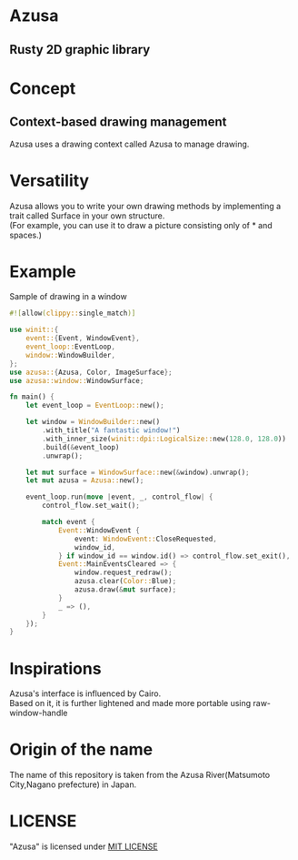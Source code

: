 # Azusa
## Rusty 2D graphic library

# Concept
## Context-based drawing management
Azusa uses a drawing context called Azusa to manage drawing.

# Versatility
Azusa allows you to write your own drawing methods by implementing a trait called Surface in your own structure.  
(For example, you can use it to draw a picture consisting only of * and spaces.)  

# Example
Sample of drawing in a window
```rust
#![allow(clippy::single_match)]

use winit::{
    event::{Event, WindowEvent},
    event_loop::EventLoop,
    window::WindowBuilder,
};
use azusa::{Azusa, Color, ImageSurface};
use azusa::window::WindowSurface;

fn main() {
    let event_loop = EventLoop::new();

    let window = WindowBuilder::new()
        .with_title("A fantastic window!")
        .with_inner_size(winit::dpi::LogicalSize::new(128.0, 128.0))
        .build(&event_loop)
        .unwrap();

    let mut surface = WindowSurface::new(&window).unwrap();
    let mut azusa = Azusa::new();

    event_loop.run(move |event, _, control_flow| {
        control_flow.set_wait();

        match event {
            Event::WindowEvent {
                event: WindowEvent::CloseRequested,
                window_id,
            } if window_id == window.id() => control_flow.set_exit(),
            Event::MainEventsCleared => {
                window.request_redraw();
                azusa.clear(Color::Blue);
                azusa.draw(&mut surface);
            }
            _ => (),
        }
    });
}
```

# Inspirations
Azusa's interface is influenced by Cairo.  
Based on it, it is further lightened and made more portable using raw-window-handle  

# Origin of the name
The name of this repository is taken from the Azusa River(Matsumoto City,Nagano prefecture) in Japan.

# LICENSE
"Azusa" is licensed under [MIT LICENSE]()
